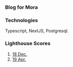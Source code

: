 ### Blog for Mora

### Technologies

Typescript, NextJS, Postgresql.

### Lighthouse Scores

1. [18 Dec.](https://pagespeed.web.dev/analysis/https-blog-fawn-zeta-56-vercel-app/dcoepd9epi?form_factor=mobile)
2. [19 Apr.](https://pagespeed.web.dev/analysis/https-mora-ed-com/m3gbutq7x6?form_factor=desktop)
